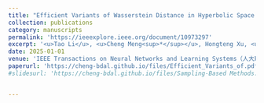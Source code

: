 ```yaml
---
title: "Efficient Variants of Wasserstein Distance in Hyperbolic Space via Space-filling Curve Projection"
collection: publications
category: manuscripts
permalink: 'https://ieeexplore.ieee.org/document/10973297'
excerpt: '<u>Tao Li</u>, <u>Cheng Meng<sup>*</sup></u>, Hongteng Xu, <u>Jun Zhu</u> (alphabetical order)'
date: 2025-01-01
venue: 'IEEE Transactions on Neural Networks and Learning Systems（人大理工核心A-类）'
paperurl: 'https://cheng-bdal.github.io/files/Efficient_Variants_of.pdf'
#slidesurl: 'https://cheng-bdal.github.io/files/Sampling-Based Methods.pdf'


---
```


